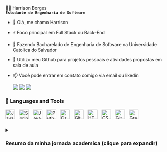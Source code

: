 🧑‍💻 Harrison Borges
<br> **`Estudante de Engenharia de Software`** </br> 

- 👋 Olá, me chamo Harrison
- ⚡ Foco principal em Full Stack ou Back-End 
- 📕 Fazendo Bacharelado de Engenharia de Software na Universidade Catolica do Salvador
- 🔭 Utilizo meu Github para projetos pessoais e atividades propostas em sala de aula
- 📫 Você pode entrar em contato comigo via email ou likedin



  <div> 
  <a href = "https://github.com/HarrisonBorgess"><img src="https://img.shields.io/badge/website-000000?style=for-the-badge&logo=About.me&logoColor=white"></a>
  <a href = "mailto:harrisonborges13@gmail.com"><img src="https://img.shields.io/badge/-Gmail-%23333?style=for-the-badge&logo=gmail&logoColor=white"></a>
  <a href="https://www.linkedin.com/in/harrisonborges/"><img src="https://img.shields.io/badge/-LinkedIn-%230077B5?style=for-the-badge&logo=linkedin&logoColor=white"></a> 
  
</div>

### 🧰 Languages and Tools

<img align="left" alt="Java" width="30px" style="padding-right:10px;" src="https://cdn.jsdelivr.net/gh/devicons/devicon/icons/java/java-original.svg"/>
<img align="left" alt="Spring" width="30px" style="padding-right:10px;" src="https://cdn.jsdelivr.net/gh/devicons/devicon/icons/spring/spring-original.svg" />
<img align="left" alt="JavaScript" width="30px" style="padding-right:10px;" src="https://cdn.jsdelivr.net/gh/devicons/devicon/icons/javascript/javascript-plain.svg" />
<img align="left" alt="Python" width="30px" style="padding-right:10px;" src="https://cdn.jsdelivr.net/gh/devicons/devicon/icons/python/python-plain.svg" />
<img align="left" alt="C++" width="30px" style="padding-right:10px;" src="https://cdn.jsdelivr.net/gh/devicons/devicon/icons/cplusplus/cplusplus-line.svg" />
<img align="left" alt="Git" width="30px" style="padding-right:10px;" src="https://cdn.jsdelivr.net/gh/devicons/devicon/icons/git/git-original.svg" />
<img align="left" alt="HTML" width="30px" style="padding-right:10px;" src="https://cdn.jsdelivr.net/gh/devicons/devicon/icons/html5/html5-plain.svg" />
<img align="left" alt="CSS" width="30px" style="padding-right:10px;" src="https://cdn.jsdelivr.net/gh/devicons/devicon/icons/css3/css3-plain.svg" />
<img align="left" alt="GitHub" width="30px" style="padding-right:10px;" src="https://cdn.jsdelivr.net/gh/devicons/devicon/icons/github/github-original.svg" />
<img align="left" alt="Gradle" width="30px" style="padding-right:10px;" src="https://cdn.jsdelivr.net/gh/devicons/devicon/icons/gradle/gradle-plain.svg" />
<br />

#
<details>
<summary><h3>Resumo da minha jornada academica (clique para expandir) </h3></summary>
Ano de Início: Entrei no curso de Engenharia de Software em 2021, na Universidade onde estudo atualmente.

Foco de Estudo: Durante minha graduação, tenho me concentrado em aprender os fundamentos da Engenharia de Software, incluindo conceitos de programação, estruturas de dados, algoritmos e design de software. Tenho adquirido conhecimentos em várias linguagens de programação, com o foco principal na linguagem Java e alguns trabalhos com as linguagens  Python, C++ e JavaScript, além de me familiarizar com frameworks e tecnologias utilizadas no desenvolvimento de software.

Experiência em Projetos: Ao longo dos meus estudos, tenho tido a oportunidade de participar de projetos práticos, aplicando os conhecimentos teóricos adquiridos em sala de aula. Esses projetos têm abordado diferentes áreas da Engenharia de Software, como desenvolvimento web, aplicativos móveis e sistemas de informação.

Meta de Formatura: Estou ansioso para me formar em Engenharia de Software em dezembro de 2024,tenho trabalhado duro para adquirir as habilidades necessárias e obter um entendimento abrangente das práticas e princípios da Engenharia de Software.

Aprendizado Contínuo: Além dos estudos acadêmicos, estou sempre buscando oportunidades para aprimorar minhas habilidades e expandir meu conhecimento,participar de cursos online, conferências e comunidades de desenvolvimento me permite ficar atualizado com as últimas tendências e avanços na área de Engenharia de Software.

Objetivos Futuros: Pretendo ingressar no mercado de trabalho como desenvolvedor de software ou engenheiro de software,tenho interesse em trabalhar em projetos desafiadores, colaborar com equipes talentosas e continuar aprendendo e crescendo profissionalmente.
</details>

